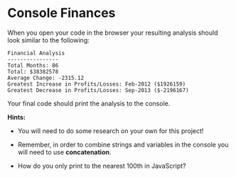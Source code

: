 # Console Finances






When you open your code in the browser your resulting analysis should look similar to the following:

  ```text
  Financial Analysis 
  ----------------
  Total Months: 86
  Total: $38382578
  Average Change: -2315.12
  Greatest Increase in Profits/Losses: Feb-2012 ($1926159)
  Greatest Decrease in Profits/Losses: Sep-2013 ($-2196167)
  ```

Your final code should print the analysis to the console.

**Hints:**

* You will need to do some research on your own for this project!

* Remember, in order to combine strings and variables in the console you will need to use **concatenation**.

* How do you only print to the nearest 100th in JavaScript?
